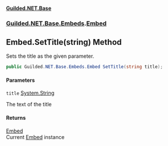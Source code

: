 
#### [Guilded.NET.Base](Guilded_NET_Base 'Guilded.NET.Base')
### [Guilded.NET.Base.Embeds](Guilded_NET_Base#Guilded_NET_Base_Embeds 'Guilded.NET.Base.Embeds').[Embed](Embed 'Guilded.NET.Base.Embeds.Embed')
## Embed.SetTitle(string) Method

Sets the title as the given parameter.
```csharp
public Guilded.NET.Base.Embeds.Embed SetTitle(string title);
```

#### Parameters

<a name='Guilded_NET_Base_Embeds_Embed_SetTitle(string)_title'></a>
`title` [System.String](https://docs.microsoft.com/en-us/dotnet/api/System.String 'System.String')

The text of the title


#### Returns
[Embed](Embed 'Guilded.NET.Base.Embeds.Embed')  
Current [Embed](Embed 'Guilded.NET.Base.Embeds.Embed') instance